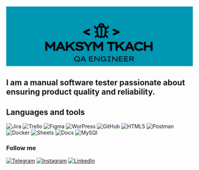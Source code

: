 [![Header](https://github.com/MaksymTkachQA/MaksymTkachQA/blob/main/assets/MAksym%20Tkach.png)](https://www.linkedin.com/in/maksymtkach/)

## I am a manual software tester passionate about ensuring product quality and reliability.

## Languages and tools 
![Jira](https://img.shields.io/badge/%20Jira%20-084DD4?style=for-the-badge&logo=jira)
![Trello](https://img.shields.io/badge/%20Trello%20-9CA4A3?style=for-the-badge&logo=trello)
![Figma](https://img.shields.io/badge/%20Figma%20-51658B?style=for-the-badge&logo=Figma)
![WorPress](https://img.shields.io/badge/%20WordPress%20-0A9CE4?style=for-the-badge&logo=WordPress)
![GitHub](https://img.shields.io/badge/%20GitHub%20-000000?style=for-the-badge&logo=Github)
![HTML5](https://img.shields.io/badge/%20HTML%20-505B5A?style=for-the-badge&logo=html5)
![Postman](https://img.shields.io/badge/%20Postman%20-505B5A?style=for-the-badge&logo=postman)
![Docker](https://img.shields.io/badge/%20Docker%20-E1E6E6?style=for-the-badge&logo=docker)
![Sheets](https://img.shields.io/badge/%20Sheets%20-E1E6E6?style=for-the-badge&logo=googlesheets)
![Docs](https://img.shields.io/badge/%20Docs%20-E1E6E6?style=for-the-badge&logo=googledocs)
![MySQl](https://img.shields.io/badge/%20MySQL%20-D6AB79?style=for-the-badge&logo=mysql)

### Follow me 
[![Telegram](https://img.shields.io/badge/%20Telegram%20-DBD5CE?style=for-the-badge&logo=telegram)](https://t.me/@maksymtkach9)
[![Instagram](https://img.shields.io/badge/%20Instagram%20-000000?style=for-the-badge&logo=instagram)](https://www.instagram.com/maximelian999?igsh=MWdyMzc1M3p0NWF5ZQ==)
[![LinkedIn](https://img.shields.io/badge/%20LinkedIn%20-125AE6?style=for-the-badge&logo=LinkedIn)](https://www.linkedin.com/in/maksymtkach/)













